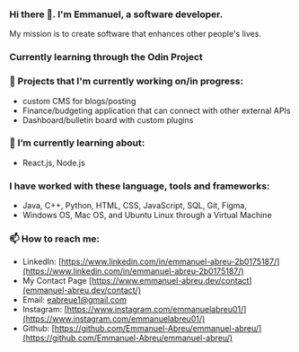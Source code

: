 ### Hi there 👋. I'm Emmanuel, a software developer.
My mission is to create software that enhances other people's lives.

### Currently learning through the Odin Project

### 🔭 Projects that I'm currently working on/in progress:
- custom CMS for blogs/posting
- Finance/budgeting application that can connect with other external APIs
- Dashboard/bulletin board with custom plugins

### 🌱 I’m currently learning about:
- React.js, Node.js

### I have worked with these language, tools and frameworks:
- Java, C++, Python, HTML, CSS, JavaScript, SQL, Git, Figma, 
- Windows OS, Mac OS, and Ubuntu Linux through a Virtual Machine

### 📫 How to reach me:
* LinkedIn: [https://www.linkedin.com/in/emmanuel-abreu-2b0175187/](https://www.linkedin.com/in/emmanuel-abreu-2b0175187/)
* My Contact Page [https://www.emmanuel-abreu.dev/contact](emmanuel-abreu.dev/contact/)
* Email: eabreue1@gmail.com
* Instagram: [https://www.instagram.com/emmanuelabreu01/](https://www.instagram.com/emmanuelabreu01/)
* Github: [https://github.com/Emmanuel-Abreu/emmanuel-abreu/](https://github.com/Emmanuel-Abreu/emmanuel-abreu/)

<!--
**Emmanuel-Abreu/emmanuel-abreu** is a ✨ _special_ ✨ repository because its `README.md` (this file) appears on your GitHub profile.

Here are some ideas to get you started:

- 🔭 I’m currently working on ...
- 🌱 I’m currently learning ...
- 👯 I’m looking to collaborate on ...
- 🤔 I’m looking for help with ...
- 💬 Ask me about ...
- 📫 How to reach me: ...
- 😄 Pronouns: ...
- ⚡ Fun fact: ...
-->
